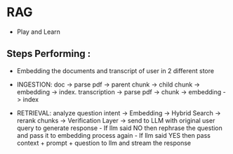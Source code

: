 # RAG

- Play and Learn

## Steps Performing :
- Embedding the documents and transcript of user in 2 different store

- INGESTION: doc  → parse pdf → parent chunk → child chunk -> embedding → index.
             transcription  -> parse pdf -> chunk -> embedding -> index

- RETRIEVAL: analyze question intent → Embedding → Hybrid Search → rerank chunks → Verification Layer → send to LLM with original user query to generate response
             - If llm said NO then rephrase the question and pass it to embedding process again
             - If llm said YES then pass context + prompt + question to llm and stream the response
